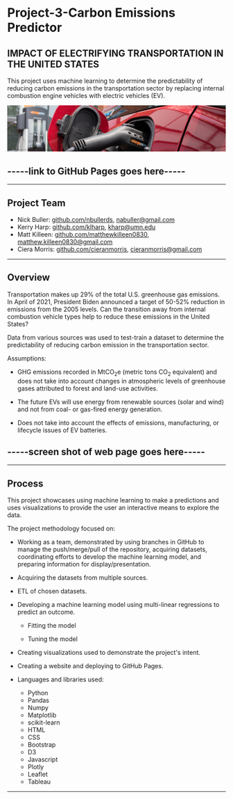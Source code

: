 
# Project-3-Carbon Emissions Predictor
## IMPACT OF ELECTRIFYING TRANSPORTATION IN THE UNITED STATES


This project uses machine learning to determine the predictability of reducing carbon emissions in the transportation sector by replacing internal combustion engine vehicles with electric vehicles (EV).

![dashboard](static/img/ev_banner.png)

## -----link to GitHub Pages goes here-----
---

## Project Team
* Nick Buller: <a href="https://github.com/nbullerds" target="_blank">github.com/nbullerds</a>, <a href="mailto:nabuller@gmail.com">nabuller@gmail.com</a>
* Kerry Harp: <a href="https://github.com/klharp" target="_blank">github.com/klharp</a>, <a href="mailto:kharp@umn.edu">kharp@umn.edu</a>
* Matt Killeen: <a href="https://github.com/matthewkilleen0830" target="_blank">github.com/matthewkilleen0830</a>, <a href="matthew.killeen0830@gmail.com">matthew.killeen0830@gmail.com</a>
* Ciera Morris: <a href="https://github.com/cieranmorris" target="_blank">github.com/cieranmorris</a>, <a href="mailto:cieranmorris@gmail.com">cieranmorris@gmail.com</a>

---

## Overview

Transportation makes up 29% of the total U.S. greenhouse gas emissions. In April of 2021, President Biden announced a target of 50-52% reduction in emissions from the 2005 levels. Can the transition away from internal combustion vehicle types help to reduce these emissions in the United States?

<!-- Governmental and NGO policies during the Covid-19 pandemic changed human behavior resulting in decreased energy demand. At the peak in April of 2020, daily global CO<sub>2</sub> emissions decrease 19% compared to 2019. -->

Data from various sources was used to test-train a dataset to determine the predictability of reducing carbon emission in the transportation sector.

Assumptions:
* GHG emissions recorded in MtCO<sub>2</sub>e (metric tons CO<sub>2</sub> equivalent) and does not take into account changes in atmospheric levels of greenhouse gases attributed to forest and land-use activities.
  
* The future EVs will use energy from renewable sources (solar and wind) and not from coal- or gas-fired energy generation.

* Does not take into account the effects of emissions, manufacturing, or lifecycle issues of EV batteries.


## -----screen shot of web page goes here-----

---
## Process
This project showcases using machine learning to make a predictions and uses visualizations to provide the user  an interactive means to explore the data.

The project methodology focused on:
* Working as a team, demonstrated by using branches in GitHub to manage the push/merge/pull of the repository, acquiring datasets, coordinating efforts to develop the machine learning model, and preparing information for display/presentation.

* Acquiring the datasets from multiple sources.

* ETL of chosen datasets.

* Developing a machine learning model using multi-linear regressions to predict an outcome.
    *  Fitting the model

    * Tuning the model

* Creating visualizations used to demonstrate the project's intent.

* Creating a website and deploying to GitHub Pages.

* Languages and libraries used:
    * Python
    * Pandas
    * Numpy
    * Matplotlib
    * scikit-learn
    * HTML
    * CSS
    * Bootstrap
    * D3
    * Javascript
    * Plotly
    * Leaflet
    * Tableau

---